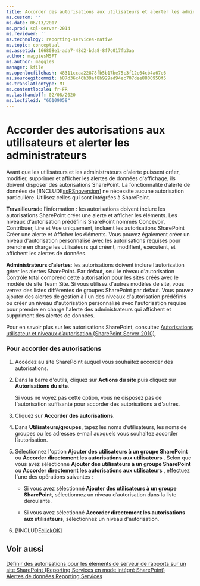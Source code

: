 ```yaml
---
title: Accorder des autorisations aux utilisateurs et alerter les administrateurs | Microsoft Docs
ms.custom: ''
ms.date: 06/13/2017
ms.prod: sql-server-2014
ms.reviewer: ''
ms.technology: reporting-services-native
ms.topic: conceptual
ms.assetid: 166808e1-ada7-48d2-bda8-8f7c017fb3aa
author: maggiesMSFT
ms.author: maggies
manager: kfile
ms.openlocfilehash: 48311ccaa22878fb5b17be75c3f12c64cb4a67e6
ms.sourcegitcommit: b87d36c46b39af8b929ad94ec707dee8800950f5
ms.translationtype: MT
ms.contentlocale: fr-FR
ms.lasthandoff: 02/08/2020
ms.locfileid: "66109058"
---
```

# <a name="grant-permissions-to-users-and-alerting-administrators"></a>Accorder des autorisations aux utilisateurs et alerter les administrateurs
  Avant que les utilisateurs et les administrateurs d'alerte puissent créer, modifier, supprimer et afficher les alertes de données d'affichage, ils doivent disposer des autorisations SharePoint. La fonctionnalité d’alerte de données de [!INCLUDE[ssRSnoversion](../includes/ssrsnoversion-md.md)] ne nécessite aucune autorisation particulière. Utilisez celles qui sont intégrées à SharePoint.  
  
 **Travailleurs**de l’information : les autorisations doivent inclure les autorisations SharePoint créer une alerte et afficher les éléments. Les niveaux d'autorisation prédéfinis SharePoint nommés Concevoir, Contribuer, Lire et Vue uniquement, incluent les autorisations SharePoint Créer une alerte et Afficher les éléments. Vous pouvez également créer un niveau d'autorisation personnalisé avec les autorisations requises pour prendre en charge les utilisateurs qui créent, modifient, exécutent, et affichent les alertes de données.  
  
 **Administrateurs d’alertes**: les autorisations doivent inclure l’autorisation gérer les alertes SharePoint. Par défaut, seul le niveau d'autorisation Contrôle total comprend cette autorisation pour les sites créés avec le modèle de site Team Site. Si vous utilisez d'autres modèles de site, vous verrez des listes différentes de groupes SharePoint par défaut. Vous pouvez ajouter des alertes de gestion à l'un des niveaux d'autorisation prédéfinis ou créer un niveau d'autorisation personnalisé avec l'autorisation requise pour prendre en charge l'alerte des administrateurs qui affichent et suppriment des alertes de données.  
  
 Pour en savoir plus sur les autorisations SharePoint, consultez [Autorisations utilisateur et niveaux d’autorisation (SharePoint Server 2010)](https://technet.microsoft.com/library/cc721640.aspx).  
  
### <a name="to-grant-permissions"></a>Pour accorder des autorisations  
  
1.  Accédez au site SharePoint auquel vous souhaitez accorder des autorisations.  
  
2.  Dans la barre d'outils, cliquez sur **Actions du site** puis cliquez sur **Autorisations du site**.  
  
     Si vous ne voyez pas cette option, vous ne disposez pas de l'autorisation suffisante pour accorder des autorisations à d'autres.  
  
3.  Cliquez sur **Accorder des autorisations**.  
  
4.  Dans **Utilisateurs/groupes**, tapez les noms d’utilisateurs, les noms de groupes ou les adresses e-mail auxquels vous souhaitez accorder l’autorisation.  
  
5.  Sélectionnez l'option **Ajouter des utilisateurs à un groupe SharePoint** ou **Accorder directement les autorisations aux utilisateurs** . Selon que vous avez sélectionné **Ajouter des utilisateurs à un groupe SharePoint** ou **Accorder directement les autorisations aux utilisateurs** , effectuez l'une des opérations suivantes :  
  
    -   Si vous avez sélectionné **Ajouter des utilisateurs à un groupe SharePoint**, sélectionnez un niveau d’autorisation dans la liste déroulante.  
  
    -   Si vous avez sélectionné **Accorder directement les autorisations aux utilisateurs**, sélectionnez un niveau d'autorisation.  
  
6.  [!INCLUDE[clickOK](../includes/clickok-md.md)]  
  
## <a name="see-also"></a>Voir aussi  
 [Définir des autorisations pour les éléments de serveur de rapports sur un site SharePoint &#40;Reporting Services en mode intégré SharePoint&#41;](security/set-permissions-for-report-server-items-on-a-sharepoint-site.md)   
 [Alertes de données Reporting Services](../ssms/agent/alerts.md)  
  
  
